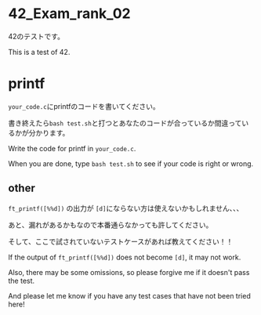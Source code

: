 # 42_Exam_rank_02

42のテストです。

This is a test of 42.

# printf

`your_code.c`にprintfのコードを書いてください。

書き終えたら`bash test.sh`と打つとあなたのコードが合っているか間違っているかが分かります。

Write the code for printf in `your_code.c`.

When you are done, type `bash test.sh` to see if your code is right or wrong.

## other
`ft_printf([%%d])` の出力が  `[d]`にならない方は使えないかもしれません、、、

あと、漏れがあるかもなので本番通らなかっても許してください。

そして、ここで試されていないテストケースがあれば教えてください！！

If the output of `ft_printf([%%d])` does not become `[d]`, it may not work.

Also, there may be some omissions, so please forgive me if it doesn't pass the test.

And please let me know if you have any test cases that have not been tried here!
